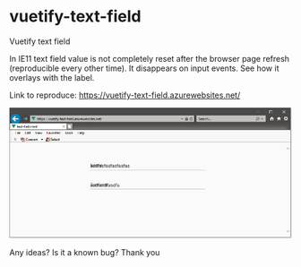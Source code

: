 # vuetify-text-field
Vuetify text field

In IE11 text field value is not completely reset after the browser page refresh (reproducible every other time). It disappears on input events. See how it overlays with the label. 

Link to reproduce:
https://vuetify-text-field.azurewebsites.net/

![BUG](/text-field-refresh-ie.PNG?raw=true "Title")


Any ideas? Is it a known bug? Thank you
